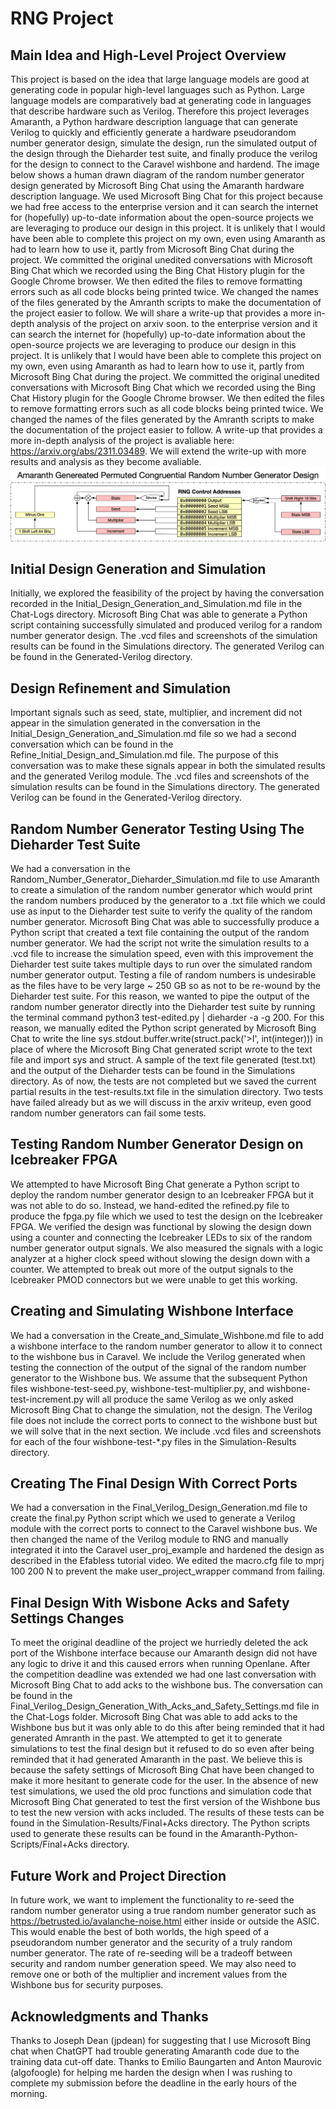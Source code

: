# RNG Project

## Main Idea and High-Level Project Overview

This project is based on the idea that large language models are good at generating code in popular high-level languages
such as Python. Large language models are comparatively bad at generating code in languages that describe hardware such 
as Verilog. Therefore this project leverages Amaranth, a Python hardware description language that can generate Verilog
to quickly and efficiently generate a hardware pseudorandom number generator design, simulate the design, run the simulated output of the design through the Dieharder test suite, and finally produce the verilog for the design to connect to the Caravel wishbone and hardend. The image below shows a human drawn diagram of the random number generator design generated by Microsoft Bing Chat using the Amaranth hardware description language. We used Microsoft Bing Chat for this project because we had free access to the enterprise version and it can search the internet for (hopefully) up-to-date information about the open-source projects we are leveraging to produce our design in this project. It is unlikely that I would have been able to complete this project on my own, even using Amaranth as had to learn how to use it, partly from Microsoft Bing Chat during the project. We committed the original unedited conversations with Microsoft Bing Chat which we recorded using the Bing Chat History plugin for the Google Chrome browser. We then edited the files to remove formatting errors such as all code blocks being printed twice. We changed the names of the files generated by the Amranth scripts to make the documentation of the project easier to follow. We will share a write-up that provides a more in-depth analysis of the project on arxiv soon. to the enterprise version and it can search the internet for (hopefully) up-to-date information about the open-source projects we are leveraging to produce our design in this project. It is unlikely that I would have been able to complete this project on my own, even using Amaranth as had to learn how to use it, partly from Microsoft Bing Chat during the project. We committed the original unedited conversations with Microsoft Bing Chat which we recorded using the Bing Chat History plugin for the Google Chrome browser. We then edited the files to remove formatting errors such as all code blocks being printed twice. We changed the names of the files generated by the Amranth scripts to make the documentation of the project easier to follow. A write-up that provides a more in-depth analysis of the project is avaliable here: https://arxiv.org/abs/2311.03489. We will extend the write-up with more results and analysis as they become avaliable. 
![Circuit](Diagrams/RNGCircuit.png)

## Initial Design Generation and Simulation

Initially, we explored the feasibility of the project by having the conversation recorded in the Initial_Design_Generation_and_Simulation.md file in the Chat-Logs directory. Microsoft Bing Chat was able to generate a
Python script containing successfully simulated and produced verilog for a random number generator design. 
The .vcd files and screenshots of the simulation results can be found in the Simulations directory. 
The generated Verilog can be found in the Generated-Verilog directory. 

## Design Refinement and Simulation

Important signals such as seed, state, multiplier, and increment did not appear in the simulation generated in the conversation in the Initial_Design_Generation_and_Simulation.md file so we had a second conversation which can be found in 
the Refine_Initial_Design_and_Simulation.md file. The purpose of this conversation was to make these signals appear in both the simulated results and the generated Verilog module. The .vcd files and screenshots of the simulation results can be found in the Simulations directory. The generated Verilog can be found in the Generated-Verilog directory.

## Random Number Generator Testing Using The Dieharder Test Suite

We had a conversation in the Random_Number_Generator_Dieharder_Simulation.md file to use Amaranth to create a simulation of the random number generator which would print the random numbers produced by the generator to a .txt file which we could use as input to the Dieharder test suite to verify the quality of the random number generator. Microsoft Bing Chat was able to successfully produce a Python script that created a text file containing the output of the random number generator. We had the script not write the simulation results to a .vcd file to increase the simulation speed, even with this improvement the Dieharder test suite takes multiple days to run over the simulated random number generator output. Testing a file of random numbers is undesirable as the files have to be very large ~ 250 GB so as not to be re-wound by the Dieharder test suite. For this reason, we wanted to pipe the output of the random number generator directly into the Dieharder test suite by running the terminal command python3 test-edited.py | dieharder -a -g 200. For this reason, we manually edited the Python script generated by Microsoft Bing Chat to write the line sys.stdout.buffer.write(struct.pack('>I', int(integer))) in place of where the Microsoft Bing Chat generated script wrote to the text file and import sys and struct. A sample of the text file generated (test.txt) and the output of the Dieharder tests can be found in the Simulations directory. As of now, the tests are not completed but we saved the current partial results in the test-results.txt file in the simulation directory. Two tests have failed already but as we will discuss in the arxiv writeup, even good random number generators can fail some tests. 

## Testing Random Number Generator Design on Icebreaker FPGA

We attempted to have Microsoft Bing Chat generate a Python script to deploy the random number generator design to an Icebreaker FPGA but it was not able to do so. Instead, we hand-edited the refined.py file to produce the fpga.py file which we used to test the design on the Icebreaker FPGA. We verified the design was functional by slowing the design down using a counter and connecting the Icebreaker LEDs to six of the random number generator output signals. We also measured the signals with a logic analyzer at a higher clock speed without slowing the design down with a counter. We attempted to break out more of the output signals to the Icebreaker PMOD connectors but we were unable to get this working. 

## Creating and Simulating Wishbone Interface

We had a conversation in the Create_and_Simulate_Wishbone.md file to add a wishbone interface to the random number generator to allow it to connect to the wishbone bus in Caravel. We include the Verilog generated when testing the connection of the output of the signal of the random number generator to the Wishbone bus. We assume that the subsequent Python files wishbone-test-seed.py, wishbone-test-multiplier.py, and wishbone-test-increment.py will all produce the same Verilog as we only asked Microsoft Bing Chat to change the simulation, not the design. The Verilog file does not include the correct ports to connect to the wishbone bust but we will solve that in the next section. We include .vcd files and screenshots for each of the four wishbone-test-*.py files in the Simulation-Results directory.  

## Creating The Final Design With Correct Ports

We had a conversation in the Final_Verilog_Design_Generation.md file to create the final.py Python script which we used to generate a Verilog module with the correct ports to connect to the Caravel wishbone bus. We then changed the name of the Verilog module to RNG and manually integrated it into the Caravel user_proj_example and hardened the design as described in the Efabless tutorial video. We edited the macro.cfg file to mprj 100 200 N to prevent the make user_project_wrapper command from failing. 

## Final Design With Wisbone Acks and Safety Settings Changes

To meet the original deadline of the project we hurriedly deleted the ack port of the Wishbone interface because our Amaranth design did not have any logic to drive it and this caused errors when running Openlane. After the competition deadline was extended we had one last conversation with Microsoft Bing Chat to add acks to the wishbone bus. The conversation can be found in the Final_Verilog_Design_Generation_With_Acks_and_Safety_Settings.md file in the Chat-Logs folder. Microsoft Bing Chat was able to add acks to the Wishbone bus but it was only able to do this after being reminded that it had generated Amranth in the past. We attempted to get it to generate simulations to test the final design but it refused to do so even after being reminded that it had generated Amaranth in the past. We believe this is because the safety settings of Microsoft Bing Chat have been changed to make it more hesitant to generate code for the user.
In the absence of new test simulations, we used the old proc functions and simulation code that Microsoft Bing Chat generated to test the first version of the Wishbone bus to test the new version with acks included. The results of these tests can be found in the Simulation-Results/Final+Acks directory. The Python scripts used to generate these results can be found in the Amaranth-Python-Scripts/Final+Acks directory. 

## Future Work and Project Direction

In future work, we want to implement the functionality to re-seed the random number generator using a true random number generator such as https://betrusted.io/avalanche-noise.html either inside or outside the ASIC. This would enable the best of both worlds, the high speed of a pseudorandom number generator and the security of a truly random number generator. The rate of re-seeding will be a tradeoff between security and random number generation speed. We may also need to remove one or both of the multiplier and increment values from the Wishbone bus for security purposes.

## Acknowledgments and Thanks

Thanks to Joseph Dean (jpdean) for suggesting that I use Microsoft Bing chat when ChatGPT had trouble generating Amaranth code due to the training data cut-off date. Thanks to Emilio Baungarten and Anton Maurovic (algofoogle) for helping me harden the design when I was rushing to complete my submission before the deadline in the early hours of the morning.
 
 
